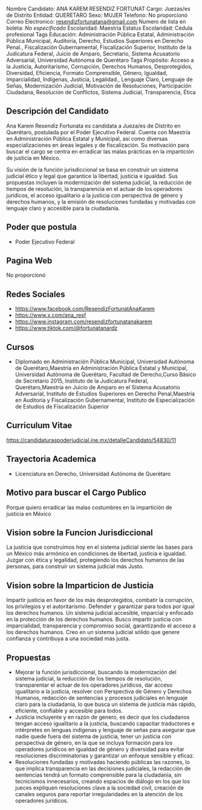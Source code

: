 Nombre Candidato: ANA KAREM RESENDIZ FORTUNAT
Cargo: Juezas/es de Distrito
Entidad: QUERETARO
Sexo: MUJER
Telefono: No proporcionó
Correo Electronico: resendizfortunatana@gmail.com
Numero de lista en boleta: *No especificado*
Escolaridad: Maestría
Estatus Escolaridad: Cédula profesional
Tags Educación: Administración Pública Estatal, Administración Pública Municipal, Auditoría, Derecho, Estudios Superiores en Derecho Penal., Fiscalización Gubernamental, Fiscalización Superior, Instituto de la Judicatura Federal, Juicio de Amparo, Secretario, Sistema Acusatorio Adversarial, Universidad Autónoma de Querétaro
Tags Propósito: Acceso a la Justicia, Autoritarismo, Corrupción, Derechos Humanos, Desprotegidos, Diversidad, Eficiencia, Formato Comprensible, Género, Igualdad, Imparcialidad, Indígenas, Justicia, Legalidad., Lenguaje Claro, Lenguaje de Señas, Modernización Judicial, Motivación de Resoluciones, Participación Ciudadana, Resolución de Conflictos, Sistema Judicial, Transparencia, Ética


## Descripción del Candidato 

Ana Karem Resendiz Fortunata es candidata a Jueza/es de Distrito en Querétaro, postulada por el Poder Ejecutivo Federal. Cuenta con Maestría en Administración Pública Estatal y Municipal, así como diversas especializaciones en áreas legales y de fiscalización. Su motivación para buscar el cargo se centra en erradicar las malas prácticas en la impartición de justicia en México.

Su visión de la función jurisdiccional se basa en construir un sistema judicial ético y legal que garantice la libertad, justicia e igualdad. Sus propuestas incluyen la modernización del sistema judicial, la reducción de tiempos de resolución, la transparencia en el actuar de los operadores jurídicos, el acceso igualitario a la justicia con perspectiva de género y derechos humanos, y la emisión de resoluciones fundadas y motivadas con lenguaje claro y accesible para la ciudadanía.


## Poder que postula

- Poder Ejecutivo Federal


## Pagina Web

No proporcionó


## Redes Sociales

- https://www.facebook.com/ResendizFortunatAnaKarem
- https://www.x.com/ana_resf
- https://www.instagram.com/resendizfortunatanakarem
- https://www.tiktok.com/@fortunatanardz


## Cursos

- Diplomado en Administración Pública Municipal, Universidad Autónoma de Querétaro,Maestría en Administración Pública Estatal y Municipal, Universidad Autónoma de Querétaro, Facultad de Derecho,Curso Básico de Secretario 2015, Instituto de la Judicatura Federal, Querétaro,Maestría en Juicio de Amparo en el Sistema Acusatorio Adversarial, Instituto de Estudios Superiores en Derecho Penal,Maestría en Auditoría y Fiscalización Gubernamental, Instituto de Especialización de Estudios de Fiscalización Superior


## Curriculum Vitae

https://candidaturaspoderjudicial.ine.mx/detalleCandidato/54830/11


## Trayectoria Academica

- Licenciatura en Derecho, Universidad Autónoma de Querétaro


## Motivo para buscar el Cargo Publico

Porque quiero erradicar las malas costumbres en la impartición de justicia en México


## Vision sobre la Funcion Jurisdiccional

La justicia que construimos hoy en el sistema judicial siente las bases para un México más armónico en condiciones de libertad, justicia e igualdad. Juzgar con ética y legalidad, protegiendo los derechos humanos de las personas, para construir un sistema judicial más Justo.


## Vision sobre la Imparticion de Justicia

Impartir justicia en favor de los más desprotegidos, combatir la corrupción, los privilegios y el autoritarismo. Defender y garantizar para todos por igual los derechos humanos. Un sistema judicial accesible, imparcial y enfocado en la protección de los derechos humanos. Busco impartir justicia con imparcialidad, transparencia y compromiso social, garantizando el acceso a los derechos humanos. Creo en un sistema judicial sólido que genere confianza y contribuya a una sociedad más justa.


## Propuestas

- Mejorar la función jurisdiccional, buscando la modernización del sistema judicial, la reducción de los tiempos de resolución, transparentar el actuar de los operadores jurídicos, dar acceso igualitario a la justicia, resolver con Perspectiva de Género y Derechos Humanos, redacción de sentencias y procesos judiciales en lenguaje claro para la ciudadanía, lo que busca un sistema de justicia más rápido, eficiente, confiable y accesible para todos.
- Justicia incluyente y en razón de genero, es decir que los ciudadanos tengan acceso igualitario a la justicia, buscando capacitar traductores e intérpretes en lenguas indígenas y lenguaje de señas para asegurar que nadie quede fuera del sistema de justicia, tener un justicia con perspectiva de género, en la que se incluya formación para los operadores jurídicos en igualdad de género y diversidad para evitar resoluciones discriminatorias y garantizar un enfoque sensible y eficaz.
- Resoluciones fundadas y motivadas haciendo públicas las razones, lo que implica transparencia en las decisiones judiciales, la redacción de sentencias tendrá un formato comprensible para la ciudadanía, sin tecnicismos innecesarios, creando espacios de diálogo en los que los jueces expliquen resoluciones clave a la sociedad civil, creación de canales seguros para reportar irregularidades en la atención de los operadores jurídicos.

